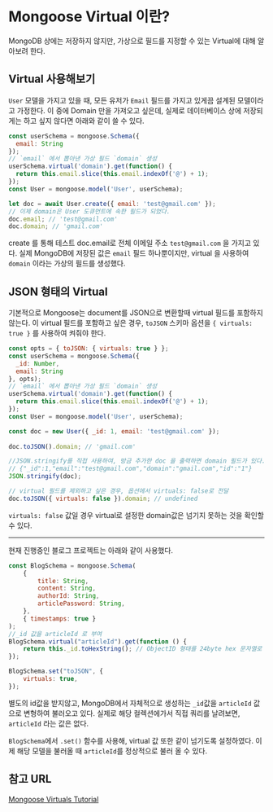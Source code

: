 # Mongoose Virtual 이란?
MongoDB 상에는 저장하지 않지만, 가상으로 필드를 지정할 수 있는 Virtual에 대해 알아보려 한다.

## Virtual 사용해보기

`User` 모델을 가지고 있을 때, 모든 유저가 `Email` 필드를 가지고 있게끔 설계된 모델이라고 가정한다. 이 중에 Domain 만을 가져오고 싶은데, 실제로 데이터베이스 상에 저장되게는 하고 싶지 않다면 아래와 같이 쓸 수 있다.

```javascript
const userSchema = mongoose.Schema({
  email: String
});
// `email` 에서 뽑아낸 가상 필드 `domain` 생성
userSchema.virtual('domain').get(function() {
  return this.email.slice(this.email.indexOf('@') + 1);
});
const User = mongoose.model('User', userSchema);

let doc = await User.create({ email: 'test@gmail.com' });
// 이제 domain은 User 도큐먼트에 속한 필드가 되었다.
doc.email; // 'test@gmail.com'
doc.domain; // 'gmail.com'
```

create 를 통해 테스트  doc.email로 전체 이메일 주소 `test@gmail.com` 을 가지고 있다. 실제 MongoDB에 저장된 값은 `email` 필드 하나뿐이지만, virtual 을 사용하여 `domain` 이라는 가상의 필드를 생성했다.

## JSON 형태의 Virtual

기본적으로 Mongoose는 document를 JSON으로 변환할때 virtual 필드를 포함하지 않는다. 이 virtual 필드를 포함하고 싶은 경우, `toJSON` 스키마 옵션을 `{ virtuals: true }` 를 사용하여 켜줘야 한다. 

```javascript
const opts = { toJSON: { virtuals: true } };
const userSchema = mongoose.Schema({
  _id: Number,
  email: String
}, opts);
// `email` 에서 뽑아낸 가상 필드 `domain` 생성
userSchema.virtual('domain').get(function() {
  return this.email.slice(this.email.indexOf('@') + 1);
});
const User = mongoose.model('User', userSchema);

const doc = new User({ _id: 1, email: 'test@gmail.com' });
    
doc.toJSON().domain; // 'gmail.com'

//JSON.stringify를 직접 사용하여, 방금 추가한 doc 을 출력하면 domain 필드가 있다.
// {"_id":1,"email":"test@gmail.com","domain":"gmail.com","id":"1"}
JSON.stringify(doc); 

// virtual 필드를 제외하고 싶은 경우, 옵션에서 virtuals: false로 전달
doc.toJSON({ virtuals: false }).domain; // undefined
```

`virtuals: false` 값일 경우 virtual로 설정한 domain값은 넘기지 못하는 것을 확인할 수 있다.

---

현재 진행중인 블로그 프로젝트는 아래와 같이 사용했다.

```javascript
const BlogSchema = mongoose.Schema(
    {
        title: String,
        content: String,
        authorId: String,
        articlePassword: String,
    },
    { timestamps: true }
);
//_id 값을 articleId 로 부여
BlogSchema.virtual("articleId").get(function () {
    return this._id.toHexString(); // ObjectID 형태를 24byte hex 문자열로 변환해 리턴
});

BlogSchema.set("toJSON", {
    virtuals: true,
});
```

별도의 id값을 받지않고, MongoDB에서 자체적으로 생성하는 `_id`값을 `articleId` 값으로 변형하여 불러오고 있다. 실제로 해당 컬렉션에가서 직접 쿼리를 날려보면, `articleId` 라는 값은 없다.

`BlogSchema`에서 `.set()` 함수를 사용해, virtual 값 또한 같이 넘기도록 설정하였다. 이제 해당 모델을 불러올 때 `articleId`를 정상적으로 불러 올 수 있다.


## 참고 URL
[Mongoose Virtuals Tutorial](https://mongoosejs.com/docs/tutorials/virtuals.html)